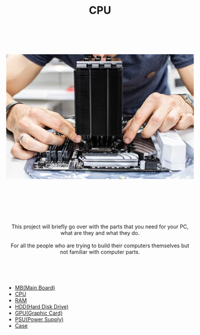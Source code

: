 <h1 align="center">CPU</h1>




<br><br><br><br><p align="center">![alt text](PCMain.jpg)</p>



<p align="center"> <br><br><br><br><br><br>This project will briefly go over with the parts that you need for your PC, what are they and what they do.<br> 
<br>For all the people who are trying to build their computers themselves but not familiar with computer parts.</p>

<br><br><br>
- [MB(Main Board)](https://github.com/jjthd/JjthdFianlProject/blob/main/MB.md)
- [CPU](https://github.com/jjthd/JjthdFianlProject/blob/main/CPU.md)
- [RAM](https://github.com/jjthd/JjthdFianlProject/blob/main/RAM.md)
- [HDD(Hard Disk Drive)](https://github.com/jjthd/JjthdFianlProject/blob/main/HDD.md)
- [GPU(Graphic Card)](https://github.com/jjthd/JjthdFianlProject/blob/main/GPU.md)
- [PSU(Power Supply)](https://github.com/jjthd/JjthdFianlProject/blob/main/PSU.md)
- [Case](https://github.com/jjthd/JjthdFianlProject/blob/main/CASE.md)

